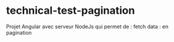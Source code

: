 # technical-test-pagination
Projet Angular avec serveur NodeJs qui permet de : fetch data : en pagination  

